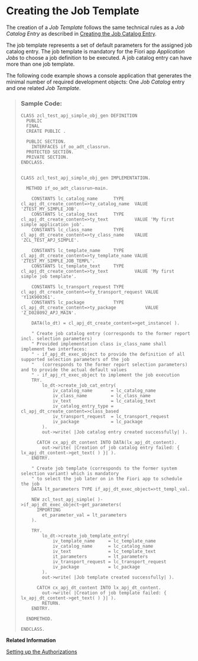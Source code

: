 <!-- loio1f04ad22db0147b99ebc476708b749b6 -->

# Creating the Job Template

The creation of a *Job Template* follows the same technical rules as a *Job Catalog Entry* as described in [Creating the Job Catalog Entry](creating-the-job-catalog-entry-1cff59e.md).

The job template represents a set of default parameters for the assigned job catalog entry. The job template is mandatory for the Fiori app *Application Jobs* to choose a job definition to be executed. A job catalog entry can have more than one job template.

The following code example shows a console application that generates the minimal number of required development objects: One *Job Catalog* entry and one related *Job Template*.

> ### Sample Code:  
> ```lang-abap
> CLASS zcl_test_apj_simple_obj_gen DEFINITION
>   PUBLIC
>   FINAL
>   CREATE PUBLIC .
> 
>   PUBLIC SECTION.
>     INTERFACES if_oo_adt_classrun.
>   PROTECTED SECTION.
>   PRIVATE SECTION.
> ENDCLASS.
> 
> 
> CLASS zcl_test_apj_simple_obj_gen IMPLEMENTATION.
> 
>   METHOD if_oo_adt_classrun~main.
> 
>     CONSTANTS lc_catalog_name      TYPE cl_apj_dt_create_content=>ty_catalog_name  VALUE 'ZTEST_MY_SIMPLE_JOB'.
>     CONSTANTS lc_catalog_text      TYPE cl_apj_dt_create_content=>ty_text          VALUE 'My first simple application job'.
>     CONSTANTS lc_class_name        TYPE cl_apj_dt_create_content=>ty_class_name    VALUE 'ZCL_TEST_APJ_SIMPLE'.
> 
>     CONSTANTS lc_template_name     TYPE cl_apj_dt_create_content=>ty_template_name VALUE 'ZTEST_MY_SIMPLE_JOB_TEMPL'.
>     CONSTANTS lc_template_text     TYPE cl_apj_dt_create_content=>ty_text          VALUE 'My first simple job template'.
> 
>     CONSTANTS lc_transport_request TYPE cl_apj_dt_create_content=>ty_transport_request VALUE 'Y11K900361'.
>     CONSTANTS lc_package           TYPE cl_apj_dt_create_content=>ty_package           VALUE 'Z_D028092_APJ_MAIN'.
> 
>     DATA(lo_dt) = cl_apj_dt_create_content=>get_instance( ).
> 
>     " Create job catalog entry (corresponds to the former report incl. selection parameters)
>     " Provided implementation class iv_class_name shall implement two interfaces:
>     " - if_apj_dt_exec_object to provide the definition of all supported selection parameters of the job
>     "   (corresponds to the former report selection parameters) and to provide the actual default values
>     " - if_apj_rt_exec_object to implement the job execution
>     TRY.
>         lo_dt->create_job_cat_entry(
>             iv_catalog_name       = lc_catalog_name
>             iv_class_name         = lc_class_name
>             iv_text               = lc_catalog_text
>             iv_catalog_entry_type = cl_apj_dt_create_content=>class_based
>             iv_transport_request  = lc_transport_request
>             iv_package            = lc_package
>         ).
>         out->write( |Job catalog entry created successfully| ).
> 
>       CATCH cx_apj_dt_content INTO DATA(lx_apj_dt_content).
>         out->write( |Creation of job catalog entry failed: { lx_apj_dt_content->get_text( ) }| ).
>     ENDTRY.
> 
>     " Create job template (corresponds to the former system selection variant) which is mandatory
>     " to select the job later on in the Fiori app to schedule the job
>     DATA lt_parameters TYPE if_apj_dt_exec_object=>tt_templ_val.
> 
>     NEW zcl_test_apj_simple( )->if_apj_dt_exec_object~get_parameters(
>       IMPORTING
>         et_parameter_val = lt_parameters
>     ).
> 
>     TRY.
>         lo_dt->create_job_template_entry(
>             iv_template_name     = lc_template_name
>             iv_catalog_name      = lc_catalog_name
>             iv_text              = lc_template_text
>             it_parameters        = lt_parameters
>             iv_transport_request = lc_transport_request
>             iv_package           = lc_package
>         ).
>         out->write( |Job template created successfully| ).
> 
>       CATCH cx_apj_dt_content INTO lx_apj_dt_content.
>         out->write( |Creation of job template failed: { lx_apj_dt_content->get_text( ) }| ).
>         RETURN.
>     ENDTRY.
> 
>   ENDMETHOD.
> 
> ENDCLASS.
> 
> ```

**Related Information**  


[Setting up the Authorizations](setting-up-the-authorizations-bb559a5.md "Some further activities in ADT and in the administrator’s launchpad are necessary to be able to schedule the job template in the Fiori app Application Jobs.")

